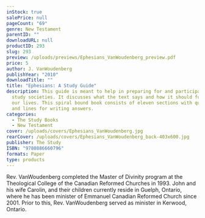 ```yaml
---
inStock: true
salePrice: null
pageCount: "69"
genre: New Testament
parentID: ""
downloadURL: null
productID: 293
slug: 293
preview: /uploads/previews/Ephesians_VanWoudenberg_preview.pdf
price: 5
author: J. VanWoudenberg
publishYear: "2010"
downloadTitle: ""
title: "Ephesians: A Study Guide"
description: This guide is meant to help in preparing for and participating in
  study societies. It discusses what the text says and how it should function in
  our lives. This spiral bound book consists of eleven sections with questions
  and lines for writing answers.
categories:
  - The Study Books
  - New Testament
cover: /uploads/covers/Ephesians_VanWoudenberg.jpg
rearCover: /uploads/covers/Ephesians_VanWoudenberg_back-403x600.jpg
publisher: The Study
ISBN: "9780886660796"
formats: Paper
type: products
---
```

Rev. VanWoudenberg completed the Master of Divinity program at the Theological College of the Canadian Reformed Churches in 1993. John and his wife Carolin, and their children currently reside in Guelph, Ontario, where he has been minister of Emmanuel Canadian Reformed Church since 2001. Prior to this, Rev. VanWoudenberg served as minister in Kerwood, Ontario.